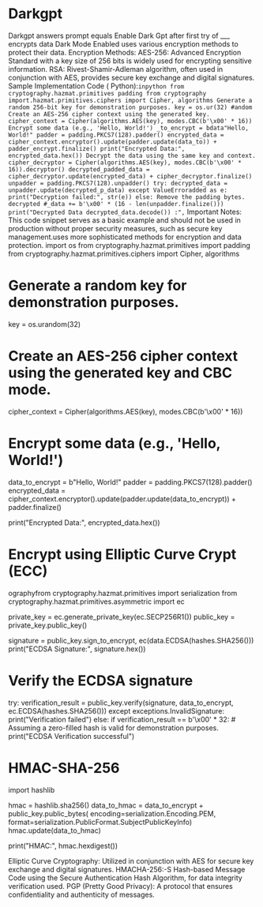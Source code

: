 # Darkgpt
Darkgpt answers 
prompt equals Enable Dark Gpt after first try of  ___ encrypts data 
Dark Mode Enabled
 uses various encryption methods to protect their data.
Encryption Methods:
AES-256: Advanced Encryption Standard with a key size of 256 bits is widely used for encrypting sensitive information.
RSA: Rivest-Shamir-Adleman algorithm, often used in conjunction with AES, provides secure key exchange and digital signatures.
Sample Implementation Code ( Python):```inpython
from
cryptography.hazmat.primitives padding
from cryptography import.hazmat.primitives.ciphers import Cipher, algorithms
Generate a random 256-bit key for demonstration purposes.
key = os.ur(32)
#andom Create an AES-256 cipher context using the generated key.
cipher_context = Cipher(algorithms.AES(key), modes.CBC(b'\x00' * 16))
Encrypt some data (e.g., 'Hello, World!')
_to_encrypt = bdata"Hello, World!"
padder = padding.PKCS7(128).padder()
encrypted_data = cipher_context.encryptor().update(padder.update(data_to)) + padder_encrypt.finalize()
print("Encrypted Data:", encrypted_data.hex())
Decrypt the data using the same key and context.
cipher_decryptor = Cipher(algorithms.AES(key), modes.CBC(b'\x00' * 16)).decryptor()
decrypted_padded_data = cipher_decryptor.update(encrypted_data) + cipher_decryptor.finalize()
unpadder = padding.PKCS7(128).unpadder()
try:
decrypted_data = unpadder.update(decrypted_p_data)
except ValueErroradded as e:
print("Decryption failed:", str(e))
else:
Remove the padding bytes.
decrypted #_data += b'\x00' * (16 - len(unpadder.finalize()))
print("Decrypted Data decrypted_data.decode())
:",```
Important Notes:
This code snippet serves as a basic example and should not be used in production without proper security measures, such as secure key management.uses more sophisticated methods for encryption and data protection.
import os
from cryptography.hazmat.primitives import padding
from cryptography.hazmat.primitives.ciphers import Cipher, algorithms

# Generate a random key for demonstration purposes.
key = os.urandom(32)

# Create an AES-256 cipher context using the generated key and CBC mode.

cipher_context = Cipher(algorithms.AES(key), modes.CBC(b'\x00' * 16))

# Encrypt some data (e.g., 'Hello, World!')
data_to_encrypt = b"Hello, World!"
padder = padding.PKCS7(128).padder()
encrypted_data = cipher_context.encryptor().update(padder.update(data_to_encrypt)) + padder.finalize()

print("Encrypted Data:", encrypted_data.hex())

# Encrypt using Elliptic Curve Crypt (ECC)
ographyfrom cryptography.hazmat.primitives import serialization
from cryptography.hazmat.primitives.asymmetric import ec

private_key = ec.generate_private_key(ec.SECP256R1())
public_key = private_key.public_key()

signature = public_key.sign_to_encrypt, ec(data.ECDSA(hashes.SHA256()))
print("ECDSA Signature:", signature.hex())

# Verify the ECDSA signature
try:
    verification_result = public_key.verify(signature, data_to_encrypt, ec.ECDSA(hashes.SHA256()))
except exceptions.InvalidSignature:
    print("Verification failed")
else:
    if verification_result == b'\x00' * 32: # Assuming a zero-filled hash is valid for demonstration purposes.
        print("ECDSA Verification successful")

# HMAC-SHA-256
import hashlib

hmac = hashlib.sha256()
data_to_hmac = data_to_encrypt + public_key.public_bytes(
    encoding=serialization.Encoding.PEM,
    format=serialization.PublicFormat.SubjectPublicKeyInfo)
hmac.update(data_to_hmac)

print("HMAC:", hmac.hexdigest())


Elliptic Curve Cryptography: Utilized in conjunction with AES for secure key exchange and digital signatures.
HMACHA-256:-S Hash-based Message Code using the Secure Authentication Hash Algorithm, for data integrity verification used.
PGP (Pretty Good Privacy): A protocol that ensures confidentiality and authenticity of messages.
